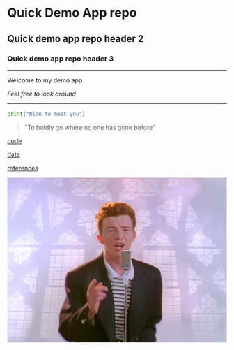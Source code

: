 # Quick Demo App repo

## Quick demo app repo header 2

### Quick demo app repo header 3

---

Welcome to my demo app

*Feel free to look around*

---

```python
print("Nice to meet you")
```

>"To boldly go where no one has gone before"


[code](code)

[data](data)

[references](references)

![image.png](image.png)